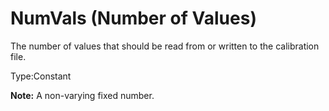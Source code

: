 # NumVals (Number of Values)

The number of values that should be read from or written to the calibration file.

Type:Constant

**Note:** A non-varying fixed number.
